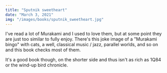 ```yaml
---
title: "Sputnik sweetheart"
date: "March 3, 2021"
img: "/images/books/sputnik_sweetheart.jpg"
---
```


I've read a lot of Murakami and I used to love them, but at some point they are just too similar to fully enjoy. There's this joke image of a "Murakami bingo" with cats, a well, classical music / jazz, parallel worlds, and so on and this book checks most of them.

It's a good book though, on the shorter side and thus isn't as rich as 1Q84 or the wind-up bird chronicle.